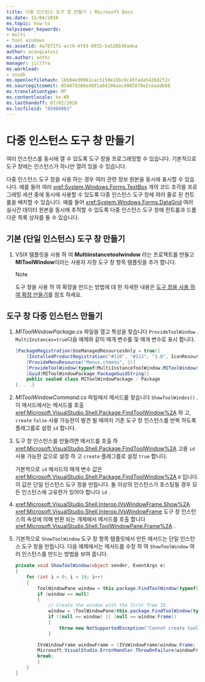 ```yaml
---
title: 다중 인스턴스 도구 창 만들기 | Microsoft Docs
ms.date: 11/04/2016
ms.topic: how-to
helpviewer_keywords:
- multi
- tool windows
ms.assetid: 4a7872f1-acc9-4f43-8932-5a526b36adea
author: acangialosi
ms.author: anthc
manager: jillfra
ms.workload:
- vssdk
ms.openlocfilehash: 1bb84ed9961cac5159e15bc0c45fada5426d2f2c
ms.sourcegitcommit: 05487d286ed891a04196aacd965870e2ceaadb68
ms.translationtype: MT
ms.contentlocale: ko-KR
ms.lasthandoff: 07/02/2020
ms.locfileid: "85904063"
---
```

# <a name="create-a-multi-instance-tool-window"></a>다중 인스턴스 도구 창 만들기
여러 인스턴스를 동시에 열 수 있도록 도구 창을 프로그래밍할 수 있습니다. 기본적으로 도구 창에는 인스턴스가 하나만 열려 있을 수 있습니다.

다중 인스턴스 도구 창을 사용 하는 경우 여러 관련 정보 원본을 동시에 표시할 수 있습니다. 예를 들어 여러 <xref:System.Windows.Forms.TextBox> 개의 코드 조각을 프로그래밍 세션 중에 동시에 사용할 수 있도록 다중 인스턴스 도구 창에 여러 줄로 된 컨트롤을 배치할 수 있습니다. 예를 들어 <xref:System.Windows.Forms.DataGrid> 여러 실시간 데이터 원본을 동시에 추적할 수 있도록 다중 인스턴스 도구 창에 컨트롤과 드롭다운 목록 상자를 둘 수 있습니다.

## <a name="create-a-basic-single-instance-tool-window"></a>기본 (단일 인스턴스) 도구 창 만들기

1. VSIX 템플릿을 사용 하 여 **Multiinstancetoolwindow** 라는 프로젝트를 만들고 **MIToolWindow**이라는 사용자 지정 도구 창 항목 템플릿을 추가 합니다.

    > [!NOTE]
    > 도구 창을 사용 하 여 확장을 만드는 방법에 대 한 자세한 내용은 [도구 창을 사용 하 여 확장 만들기](../extensibility/creating-an-extension-with-a-tool-window.md)를 참조 하세요.

## <a name="make-a-tool-window-multi-instance"></a>도구 창 다중 인스턴스 만들기

1. *MIToolWindowPackage.cs* 파일을 열고 특성을 찾습니다 `ProvideToolWindow` . `MultiInstances=true`다음 예제와 같이 매개 변수를 및 매개 변수로 표시 합니다.

    ```csharp
    [PackageRegistration(UseManagedResourcesOnly = true)]
        [InstalledProductRegistration("#110", "#112", "1.0", IconResourceID = 400)] // Info on this package for Help/About
        [ProvideMenuResource("Menus.ctmenu", 1)]
        [ProvideToolWindow(typeof(MultiInstanceToolWindow.MIToolWindow), MultiInstances = true)]
        [Guid(MIToolWindowPackage.PackageGuidString)]
        public sealed class MIToolWindowPackage : Package
    {. . .}
    ```

2. *MIToolWindowCommand.cs* 파일에서 메서드를 찾습니다 `ShowToolWindos()` . 이 메서드에서는 메서드를 호출 <xref:Microsoft.VisualStudio.Shell.Package.FindToolWindow%2A> 하 고, `create` `false` 사용 가능한이 발견 될 때까지 기존 도구 창 인스턴스를 반복 하도록 플래그를로 설정 `id` 합니다.

3. 도구 창 인스턴스를 만들려면 메서드를 호출 하 <xref:Microsoft.VisualStudio.Shell.Package.FindToolWindow%2A> 고을 `id` 사용 가능한 값으로 설정 하 고 `create` 플래그를로 설정 `true` 합니다.

    기본적으로 `id` 메서드의 매개 변수 값은 <xref:Microsoft.VisualStudio.Shell.Package.FindToolWindow%2A> `0` 입니다. 이 값은 단일 인스턴스 도구 창을 만듭니다. 둘 이상의 인스턴스가 호스팅될 경우 모든 인스턴스에 고유한가 있어야 합니다 `id` .

4. <xref:Microsoft.VisualStudio.Shell.Interop.IVsWindowFrame.Show%2A> <xref:Microsoft.VisualStudio.Shell.Interop.IVsWindowFrame> 도구 창 인스턴스의 속성에 의해 반환 되는 개체에서 메서드를 호출 합니다 <xref:Microsoft.VisualStudio.Shell.ToolWindowPane.Frame%2A> .

5. 기본적으로 `ShowToolWindow` 도구 창 항목 템플릿에서 만든 메서드는 단일 인스턴스 도구 창을 만듭니다. 다음 예제에서는 메서드를 수정 하 여 `ShowToolWindow` 여러 인스턴스를 만드는 방법을 보여 줍니다.

    ```csharp
    private void ShowToolWindow(object sender, EventArgs e)
    {
        for (int i = 0; i < 10; i++)
        {
            ToolWindowPane window = this.package.FindToolWindow(typeof(MIToolWindow), i, false);
            if (window == null)
            {
                // Create the window with the first free ID.
                window = (ToolWindowPane)this.package.FindToolWindow(typeof(MIToolWindow), i, true);
                if ((null == window) || (null == window.Frame))
                {
                    throw new NotSupportedException("Cannot create tool window");
                }

            IVsWindowFrame windowFrame = (IVsWindowFrame)window.Frame;
            Microsoft.VisualStudio.ErrorHandler.ThrowOnFailure(windowFrame.Show());
            break;
            }
        }
    }
    ```
